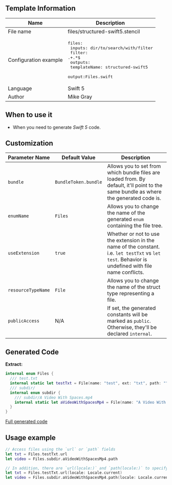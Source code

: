 ## Template Information

| Name      | Description       |
| --------- | ----------------- |
| File name | files/structured-swift5.stencil |
| Configuration example | <pre>files:<br />  inputs: dir/to/search/with/filter<br />  filter: .+\.*$<br />  outputs:<br />    templateName: structured-swift5<br />    output:Files.swift</pre> |
| Language | Swift 5 |
| Author | Mike Gray |

## When to use it

- When you need to generate *Swift 5* code.

## Customization

| Parameter Name | Default Value | Description |
| -------------- | ------------- | ----------- |
| `bundle` | `BundleToken.bundle` | Allows you to set from which bundle files are loaded from. By default, it'll point to the same bundle as where the generated code is. |
| `enumName` | `Files` | Allows you to change the name of the generated `enum` containing the file tree. |
| `useExtension` | `true` | Whether or not to use the extension in the name of the constant. i.e. `let testTxt` vs `let test`. Behavior is undefined with file name conflicts. |
| `resourceTypeName` | `File` | Allows you to change the name of the struct type representing a file. |
| `publicAccess` | N/A | If set, the generated constants will be marked as `public`. Otherwise, they'll be declared `internal`. |

## Generated Code

**Extract:**

```swift
internal enum Files {
  /// test.txt
  internal static let testTxt = File(name: "test", ext: "txt", path: "", mimeType: "text/plain")
  /// subdir/
  internal enum subdir {
    /// subdir/A Video With Spaces.mp4
    internal static let aVideoWithSpacesMp4 = File(name: "A Video With Spaces", ext: "mp4", path: "subdir", mimeType: "video/mp4")
  }
}
```

[Full generated code](../../../Tests/Fixtures/Generated/Files/swift5/defaults.swift)

## Usage example

```swift
// Access files using the `url` or `path` fields
let txt = Files.testTxt.url
let video = Files.subdir.aVideoWithSpacesMp4.path

// In addition, there are `url(locale:)` and `path(locale:)` to specify a locale
let txt = Files.testTxt.url(locale: Locale.current)
let video = Files.subdir.aVideoWithSpacesMp4.path(locale: Locale.current)
```
